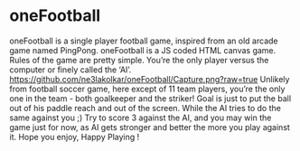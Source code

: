 # oneFootball
oneFootball is a single player football game, inspired from an old arcade game named PingPong.
oneFootball is a JS coded HTML canvas game.
Rules of the game are pretty simple. You’re the only player versus the computer or finely called the ‘AI’. 
https://github.com/ne3lakolkar/oneFootball/Capture.png?raw=true
Unlikely from football soccer game, here except of 11 team players, you’re the only one in the team - both goalkeeper and the striker!
Goal is just to put the ball out of his paddle reach and out of the screen.  While the AI tries to do the same against you ;)
Try to score 3 against the AI, and you may win the game just for now, as AI gets stronger and better the more you play against it. Hope you enjoy,
Happy Playing !
